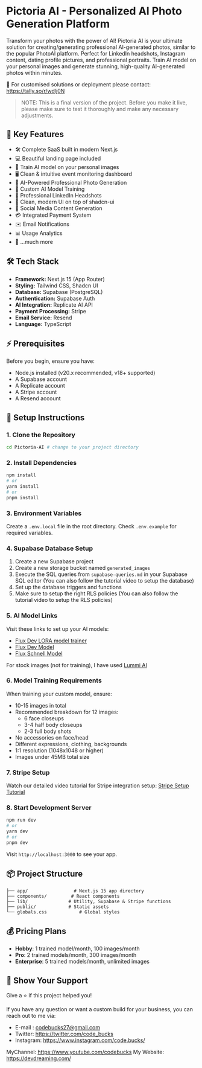 # Pictoria AI - Personalized AI Photo Generation Platform

Transform your photos with the power of AI! Pictoria AI is your ultimate solution for creating/generating professional AI-generated photos, similar to the popular PhotoAI platform. Perfect for LinkedIn headshots, Instagram content, dating profile pictures, and professional portraits. Train AI model on your personal images and generate stunning, high-quality AI-generated photos within minutes.

🎯 For customised solutions or deployment please contact: https://tally.so/r/wdlj0N

> NOTE: This is a final version of the project. Before you make it live, please make sure to test it thoroughly and make any necessary adjustments.

## 🚀 Key Features  

- 🛠️ Complete SaaS built in modern Next.js
- 💻 Beautiful landing page included
- 🤖 Train AI model on your personal images
- 🖥️ Clean & intuitive event monitoring dashboard
- 🎯 AI-Powered Professional Photo Generation
- 🎨 Custom AI Model Training
- 💼 Professional LinkedIn Headshots
- 🌟 Clean, modern UI on top of shadcn-ui
- 📱 Social Media Content Generation
- 💳 Integrated Payment System
- ✉️ Email Notifications
- 📊 Usage Analytics
- 🎁 ...much more

## 🛠️ Tech Stack

- **Framework:** Next.js 15 (App Router)
- **Styling:** Tailwind CSS, Shadcn UI
- **Database:** Supabase (PostgreSQL)
- **Authentication:** Supabase Auth
- **AI Integration:** Replicate AI API
- **Payment Processing:** Stripe
- **Email Service:** Resend
- **Language:** TypeScript

## ⚡ Prerequisites

Before you begin, ensure you have:

- Node.js installed (v20.x recommended, v18+ supported) 
- A Supabase account
- A Replicate account
- A Stripe account
- A Resend account

## 🚀 Setup Instructions

### 1. Clone the Repository

```bash
cd Pictoria-AI # change to your project directory
```

### 2. Install Dependencies

```bash
npm install
# or
yarn install
# or
pnpm install
```

### 3. Environment Variables

Create a `.env.local` file in the root directory. Check `.env.example` for required variables.

### 4. Supabase Database Setup

1. Create a new Supabase project
2. Create a new storage bucket named `generated_images`
3. Execute the SQL queries from `supabase-queries.md` in your Supabase SQL editor (You can also follow the tutorial video to setup the database)
4. Set up the database triggers and functions
5. Make sure to setup the right RLS policies (You can also follow the tutorial video to setup the RLS policies)

### 5. AI Model Links

Visit these links to set up your AI models:
- [Flux Dev LORA model trainer](https://replicate.com/ostris/flux-dev-lora-trainer/train)
- [Flux Dev Model](https://replicate.com/black-forest-labs/flux-dev)
- [Flux Schnell Model](https://replicate.com/black-forest-labs/flux-schnell)

For stock images (not for training), I have used [Lummi AI](https://www.lummi.ai/)

### 6. Model Training Requirements

When training your custom model, ensure:
- 10-15 images in total
- Recommended breakdown for 12 images:
  - 6 face closeups
  - 3-4 half body closeups
  - 2-3 full body shots
- No accessories on face/head
- Different expressions, clothing, backgrounds
- 1:1 resolution (1048x1048 or higher)
- Images under 45MB total size

### 7. Stripe Setup

Watch our detailed video tutorial for Stripe integration setup: [Stripe Setup Tutorial](https://www.youtube.com/watch?v=7AQNeii5K7E&t=27960s)

### 8. Start Development Server

```bash
npm run dev
# or
yarn dev
# or
pnpm dev
```

Visit `http://localhost:3000` to see your app.

## 📦 Project Structure

```
├── app/                 # Next.js 15 app directory
├── components/         # React components
├── lib/               # Utility, Supabase & Stripe functions
├── public/            # Static assets
└── globals.css            # Global styles
```

## 💰 Pricing Plans

- **Hobby**: 1 trained model/month, 100 images/month
- **Pro**: 2 trained models/month, 300 images/month
- **Enterprise**: 5 trained models/month, unlimited images


## 🌟 Show Your Support

Give a ⭐️ if this project helped you!

If you have any question or want a custom build for your business, you can reach out to me via:

- E-mail : codebucks27@gmail.com
- Twitter: https://twitter.com/code_bucks
- Instagram: https://www.instagram.com/code.bucks/

MyChannel: https://www.youtube.com/codebucks
My Website: https://devdreaming.com/

